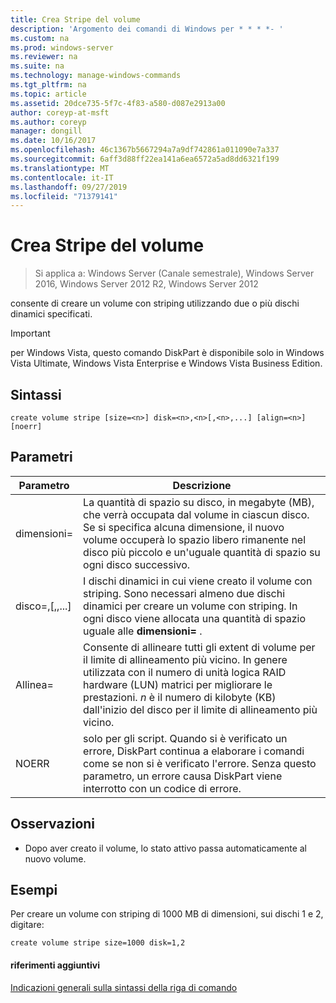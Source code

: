 ```yaml
---
title: Crea Stripe del volume
description: 'Argomento dei comandi di Windows per * * * *- '
ms.custom: na
ms.prod: windows-server
ms.reviewer: na
ms.suite: na
ms.technology: manage-windows-commands
ms.tgt_pltfrm: na
ms.topic: article
ms.assetid: 20dce735-5f7c-4f83-a580-d087e2913a00
author: coreyp-at-msft
ms.author: coreyp
manager: dongill
ms.date: 10/16/2017
ms.openlocfilehash: 46c1367b5667294a7a9df742861a011090e7a337
ms.sourcegitcommit: 6aff3d88ff22ea141a6ea6572a5ad8dd6321f199
ms.translationtype: MT
ms.contentlocale: it-IT
ms.lasthandoff: 09/27/2019
ms.locfileid: "71379141"
---
```

# <a name="create-volume-stripe"></a>Crea Stripe del volume

>Si applica a: Windows Server (Canale semestrale), Windows Server 2016, Windows Server 2012 R2, Windows Server 2012

consente di creare un volume con striping utilizzando due o più dischi dinamici specificati.  
  
> [!IMPORTANT]  
> per Windows Vista, questo comando DiskPart è disponibile solo in Windows Vista Ultimate, Windows Vista Enterprise e Windows Vista Business Edition.  
  
  
  
## <a name="syntax"></a>Sintassi  
  
```  
create volume stripe [size=<n>] disk=<n>,<n>[,<n>,...] [align=<n>] [noerr]  
```  
  
## <a name="parameters"></a>Parametri  
  
|         Parametro         |                                                                                                                            Descrizione                                                                                                                            |
|---------------------------|-------------------------------------------------------------------------------------------------------------------------------------------------------------------------------------------------------------------------------------------------------------------|
|         dimensioni\=<n>         |             La quantità di spazio su disco, in megabyte \(MB\), che verrà occupata dal volume in ciascun disco. Se si specifica alcuna dimensione, il nuovo volume occuperà lo spazio libero rimanente nel disco più piccolo e un'uguale quantità di spazio su ogni disco successivo.             |
| disco\=<n>,<n>\[,<n>,...\] |                                  I dischi dinamici in cui viene creato il volume con striping. Sono necessari almeno due dischi dinamici per creare un volume con striping. In ogni disco viene allocata una quantità di spazio uguale alle **dimensioni\=<n>** .                                   |
|        Allinea\=<n>         | Consente di allineare tutti gli extent di volume per il limite di allineamento più vicino. In genere utilizzata con il numero di unità logica RAID hardware \(LUN\) matrici per migliorare le prestazioni. *n* è il numero di kilobyte \(KB\) dall'inizio del disco per il limite di allineamento più vicino. |
|           NOERR           |                               solo per gli script. Quando si è verificato un errore, DiskPart continua a elaborare i comandi come se non si è verificato l'errore. Senza questo parametro, un errore causa DiskPart viene interrotto con un codice di errore.                                |
  
## <a name="remarks"></a>Osservazioni  
  
-   Dopo aver creato il volume, lo stato attivo passa automaticamente al nuovo volume.  
  
## <a name="BKMK_examples"></a>Esempi  
Per creare un volume con striping di 1000 MB di dimensioni, sui dischi 1 e 2, digitare:  
  
```  
create volume stripe size=1000 disk=1,2  
```  
  
#### <a name="additional-references"></a>riferimenti aggiuntivi  
[Indicazioni generali sulla sintassi della riga di comando](command-line-syntax-key.md)  
  

  

